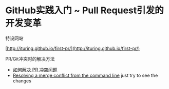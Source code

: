 # GitHub实践入门 ~ Pull Request引发的开发变革

特设网站

  [http://ituring.github.io/first-pr/](http://ituring.github.io/first-pr/)

PR/Git冲突时的解决方法

-  [如何解决 PR 冲突问题](https://github.com/ituring/first-pr/wiki/%E5%A6%82%E4%BD%95%E8%A7%A3%E5%86%B3-PR-%E5%86%B2%E7%AA%81%E9%97%AE%E9%A2%98)
-  [Resolving a merge conflict from the command line](https://help.github.com/articles/resolving-a-merge-conflict-from-the-command-line/)
just try to see the changes
